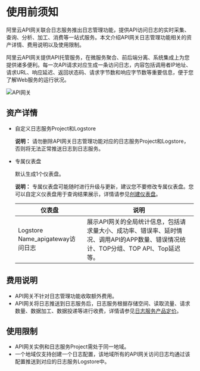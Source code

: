 # 使用前须知

阿里云API网关联合日志服务推出日志管理功能，提供API访问日志的实时采集、查询、分析、加工、消费等一站式服务。本文介绍API网关日志管理功能相关的资产详情、费用说明以及使用限制。

阿里云API网关提供API托管服务，在微服务聚合、前后端分离、系统集成上为您提供诸多便利。每一次API请求对应生成一条访问日志，内容包括调用者IP地址、请求URL、响应延迟、返回状态码、请求字节数和响应字节数等重要信息，便于您了解Web服务的运行状况。

![API网关](https://static-aliyun-doc.oss-cn-hangzhou.aliyuncs.com/assets/img/zh-CN/0930559951/p5402.png)

## 资产详情

-   自定义日志服务Project和Logstore

    **说明：** 请勿删除API网关日志管理功能对应的日志服务Project和Logstore，否则将无法正常推送日志到日志服务。

-   专属仪表盘

    默认生成1个仪表盘。

    **说明：** 专属仪表盘可能随时进行升级与更新，建议您不要修改专属仪表盘。您可以自定义仪表盘用于查询结果展示，详情请参见[创建仪表盘](/intl.zh-CN/可视化与告警/仪表盘/创建仪表盘.md)。

    |仪表盘|说明|
    |---|--|
    |Logstore Name\_apigateway访问日志|展示API网关的全局统计信息，包括请求量大小、成功率、错误率、延时情况、调用API的APP数量、错误情况统计、TOP分组、TOP API、Top延迟等。|


## 费用说明

-   API网关不针对日志管理功能收取额外费用。
-   API网关将日志推送到日志服务后，日志服务根据存储空间、读取流量、请求数量、数据加工、数据投递等进行收费，详情请参见[日志服务产品定价](https://www.alibabacloud.com/product/log-service/pricing?spm=a3c0i.139163.9288850920.1.7690637avzyiqo)。

## 使用限制

-   API网关实例和日志服务Project需处于同一地域。
-   一个地域仅支持创建一个日志配置，该地域所有的API网关访问日志均通过该配置推送到对应的日志服务Logstore中。

